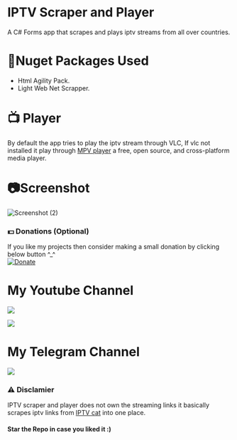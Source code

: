 # IPTV Scraper and Player
 A C# Forms app that scrapes and plays iptv streams from all over countries.

# 📎Nuget Packages Used
* Html Agility Pack.
* Light Web Net Scrapper.

# 📺 Player
By default the app tries to play the iptv stream through VLC, If vlc not installed it play through [MPV player](https://mpv.io/) a free, open source, and cross-platform media player.

# 📷Screenshot
![Screenshot (2)](https://user-images.githubusercontent.com/68910039/108968968-76391300-76a7-11eb-8aa8-b01a8af72659.png)
### 💵 Donations (Optional)
If you like my projects then consider making a small donation by clicking below button ^_^
<br/>
[![Donate](https://img.shields.io/badge/Donate-PayPal-blue.svg)](https://www.paypal.com/paypalme/henryrics)

# My Youtube Channel
[![](https://img.shields.io/badge/Subscribe-red?style=for-the-badge&logo=YouTube)](https://www.youtube.com/channel/UCVGasc5jr45eZUpZNHvbtWQ)

[![](https://img.shields.io/youtube/channel/subscribers/UCVGasc5jr45eZUpZNHvbtWQ?style=social)](https://www.youtube.com/channel/UCVGasc5jr45eZUpZNHvbtWQ)

# My Telegram Channel
[![](https://img.shields.io/badge/Telegram-Join%20Now-blue?style=for-the-badge&logo=Telegram)](https://t.me/cracked4free)

### ⚠ Disclamier
IPTV scraper and player does not own the streaming links it basically scrapes iptv links from [IPTV cat](https://iptvcat.com/home_5) into one place.

#### Star the Repo in case you liked it :)
